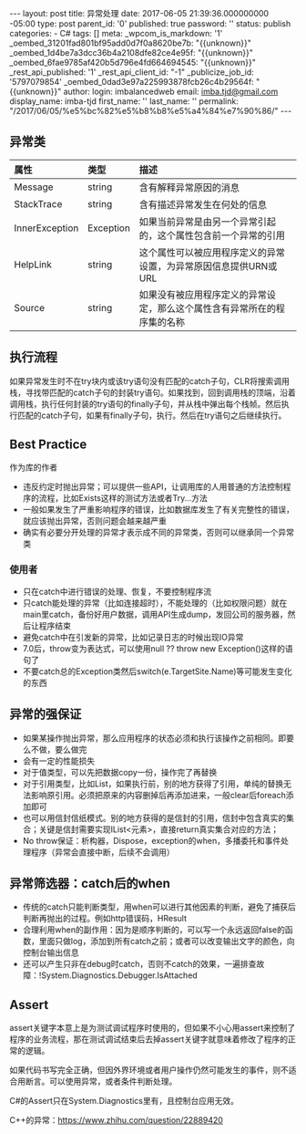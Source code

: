 --- layout: post title: 异常处理 date: 2017-06-05 21:39:36.000000000 -05:00 type: post parent\_id: '0' published: true password: '' status: publish categories: - C\# tags: [] meta: \_wpcom\_is\_markdown: '1' \_oembed\_31201fad801bf95add0d7f0a8620be7b: "{{unknown}}" \_oembed\_1d4be7a3dcc36b4a2108dfe82ce4e95f: "{{unknown}}" \_oembed\_6fae9785af420b5d796e4fd664694545: "{{unknown}}" \_rest\_api\_published: '1' \_rest\_api\_client\_id: "-1" \_publicize\_job\_id: '5797079854' \_oembed\_0dad3e97a225993878fcb26c4b29564f: "{{unknown}}" author: login: imbalancedweb email: imba.tjd@gmail.com display\_name: imba-tjd first\_name: '' last\_name: '' permalink: "/2017/06/05/%e5%bc%82%e5%b8%b8%e5%a4%84%e7%90%86/" ---

异常类
------

|属性|类型|描述|
|:---|:---|:---|
|Message|string|含有解释异常原因的消息|
|StackTrace|string|含有描述异常发生在何处的信息|
|InnerException|Exception|如果当前异常是由另一个异常引起的，这个属性包含前一个异常的引用|
|HelpLink|string|这个属性可以被应用程序定义的异常设置，为异常原因信息提供URN或URL|
|Source|string|如果没有被应用程序定义的异常设定，那么这个属性含有异常所在的程序集的名称|

执行流程
--------

如果异常发生时不在try块内或该try语句没有匹配的catch子句，CLR将搜索调用栈，寻找带匹配的catch子句的封装try语句。如果找到，回到调用栈的顶端，沿着调用栈，执行任何封装的try语句的finally子句，并从栈中弹出每个栈帧。然后执行匹配的catch子句，如果有finally子句，执行。然后在try语句之后继续执行。

Best Practice
-------------

作为库的作者

-   违反约定时抛出异常；可以提供一些API，让调用库的人用普通的方法控制程序的流程，比如Exists这样的测试方法或者Try...方法
-   一般如果发生了严重影响程序的错误，比如数据库发生了有关完整性的错误，就应该抛出异常，否则问题会越来越严重
-   确实有必要分开处理的异常才表示成不同的异常类，否则可以继承同一个异常类

### 使用者

-   只在catch中进行错误的处理、恢复，不要控制程序流
-   只catch能处理的异常（比如连接超时），不能处理的（比如权限问题）就在main里catch，备份好用户数据，调用API生成dump，发回公司的服务器，然后让程序结束
-   避免catch中在引发新的异常，比如记录日志的时候出现IO异常
-   7.0后，throw变为表达式，可以使用null ?? throw new Exception()这样的语句了
-   不要catch总的Exception类然后switch(e.TargetSite.Name)等可能发生变化的东西

异常的强保证
------------

-   如果某操作抛出异常，那么应用程序的状态必须和执行该操作之前相同。即要么不做，要么做完
-   会有一定的性能损失
-   对于值类型，可以先把数据copy一份，操作完了再替换
-   对于引用类型，比如List，如果执行前，别的地方获得了引用，单纯的替换无法影响原引用。必须把原来的内容删掉后再添加进来，一般clear后foreach添加即可
-   也可以用信封信纸模式。别的地方获得的是信封的引用，信封中包含真实的集合；关键是信封需要实现IList\<元素\>，直接return真实集合对应的方法；
-   No throw保证：析构器，Dispose，exception的when，多播委托和事件处理程序（异常会直接中断，后续不会调用）

异常筛选器：catch后的when
-------------------------

-   传统的catch只能判断类型，用when可以进行其他因素的判断，避免了捕获后判断再抛出的过程。例如http错误码，HResult
-   合理利用when的副作用：因为是顺序判断的，可以写一个永远返回false的函数，里面只做log，添加到所有catch之前；或者可以改变输出文字的颜色，向控制台输出信息
-   还可以产生只非在debug时catch，否则不catch的效果，一遍排查故障：!System.Diagnostics.Debugger.IsAttached

Assert
------

assert关键字本意上是为测试调试程序时使用的，但如果不小心用assert来控制了程序的业务流程，那在测试调试结束后去掉assert关键字就意味着修改了程序的正常的逻辑。

如果代码书写完全正确，但因外界环境或者用户操作仍然可能发生的事件，则不适合用断言。可以使用异常，或者条件判断处理。

C\#的Assert只在System.Diagnostics里有，且控制台应用无效。

C++的异常：https://www.zhihu.com/question/22889420


